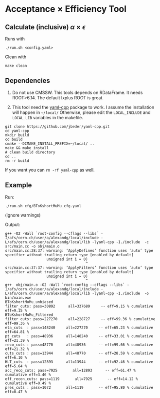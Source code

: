 # Acceptance $\times$ Efficiency Tool

## Calculate (inclusive) $\alpha\times\epsilon$

Runs with 
```
./run.sh <config.yaml>
```

Clean with
```
make clean
```

## Dependencies

1. Do not use CMSSW. This tools depends on RDataFrame. It needs ROOT>6.14. The default lxplus ROOT is great.

2. This tool need the [yaml-cpp](https://github.com/jbeder/yaml-cpp#how-to-build) package to work.
I assume the installation will happen in ```~/local/```
Otherwise, please edit the ```LOCAL_INCLUDE``` and ```LOCAL_LIB``` variables in the makefile.

```
git clone https://github.com/jbeder/yaml-cpp.git
cd yaml-cpp
mkdir build
cd build
cmake --DCMAKE_INSTALL_PREFIX=~/local/ ..
make && make install
# clean build directory
cd ..
rm -r build
```

If you want you can ```rm -rf yaml-cpp``` as well.

## Example

Run:

```
./run.sh cfg/BToKshortMuMu_cfg.yaml
```
(ignore warnings)

Output:

```
g++ -O2 -Wall `root-config --cflags --libs` -I/afs/cern.ch/user/a/alexandg/local/include -L/afs/cern.ch/user/a/alexandg/local/lib -lyaml-cpp -I./include  -c src/main.cc -o obj/main.o
src/main.cc:28:37: warning: ‘ApplyDefines’ function uses ‘auto’ type specifier without trailing return type [enabled by default]
                   unsigned int i = 0)
                                     ^
src/main.cc:37:37: warning: ‘ApplyFilters’ function uses ‘auto’ type specifier without trailing return type [enabled by default]
                   unsigned int i = 0)
                                     ^
g++  obj/main.o -O2 -Wall `root-config --cflags --libs` -I/afs/cern.ch/user/a/alexandg/local/include -L/afs/cern.ch/user/a/alexandg/local/lib -lyaml-cpp -I./include  -o bin/main.exe
BToKshortMuMu_unbiased
filter_cuts: pass=30892      all=337689     -- eff=9.15 % cumulative eff=9.15 %
BToKshortMuMu_Filtered
filter_cuts: pass=227270     all=228727     -- eff=99.36 % cumulative eff=99.36 %
eta_cuts  : pass=148240     all=227270     -- eff=65.23 % cumulative eff=64.81 %
pt_cuts   : pass=48936      all=148240     -- eff=33.01 % cumulative eff=21.39 %
reco_cuts : pass=48770      all=48936      -- eff=99.66 % cumulative eff=21.32 %
cuts_cuts : pass=13944      all=48770      -- eff=28.59 % cumulative eff=6.10 %
HLT_cuts  : pass=12893      all=13944      -- eff=92.46 % cumulative eff=5.64 %
acc_reco_cuts: pass=7925       all=12893      -- eff=61.47 % cumulative eff=3.46 %
eff_recon_cuts: pass=1119       all=7925       -- eff=14.12 % cumulative eff=0.49 %
pres_cuts : pass=1072       all=1119       -- eff=95.80 % cumulative eff=0.47 %
```

